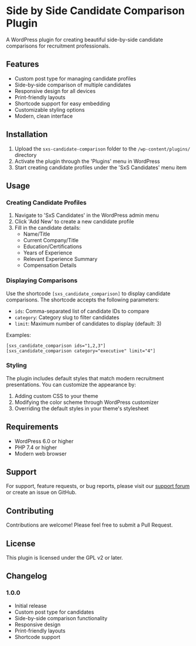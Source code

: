 # Side by Side Candidate Comparison Plugin

A WordPress plugin for creating beautiful side-by-side candidate comparisons for recruitment professionals.

## Features

- Custom post type for managing candidate profiles
- Side-by-side comparison of multiple candidates
- Responsive design for all devices
- Print-friendly layouts
- Shortcode support for easy embedding
- Customizable styling options
- Modern, clean interface

## Installation

1. Upload the `sxs-candidate-comparison` folder to the `/wp-content/plugins/` directory
2. Activate the plugin through the 'Plugins' menu in WordPress
3. Start creating candidate profiles under the 'SxS Candidates' menu item

## Usage

### Creating Candidate Profiles

1. Navigate to 'SxS Candidates' in the WordPress admin menu
2. Click 'Add New' to create a new candidate profile
3. Fill in the candidate details:
   - Name/Title
   - Current Company/Title
   - Education/Certifications
   - Years of Experience
   - Relevant Experience Summary
   - Compensation Details

### Displaying Comparisons

Use the shortcode `[sxs_candidate_comparison]` to display candidate comparisons. The shortcode accepts the following parameters:

- `ids`: Comma-separated list of candidate IDs to compare
- `category`: Category slug to filter candidates
- `limit`: Maximum number of candidates to display (default: 3)

Examples:

```
[sxs_candidate_comparison ids="1,2,3"]
[sxs_candidate_comparison category="executive" limit="4"]
```

### Styling

The plugin includes default styles that match modern recruitment presentations. You can customize the appearance by:

1. Adding custom CSS to your theme
2. Modifying the color scheme through WordPress customizer
3. Overriding the default styles in your theme's stylesheet

## Requirements

- WordPress 6.0 or higher
- PHP 7.4 or higher
- Modern web browser

## Support

For support, feature requests, or bug reports, please visit our [support forum](https://wordpress.org/support/plugin/sxs-candidate-comparison/) or create an issue on GitHub.

## Contributing

Contributions are welcome! Please feel free to submit a Pull Request.

## License

This plugin is licensed under the GPL v2 or later.

## Changelog

### 1.0.0
- Initial release
- Custom post type for candidates
- Side-by-side comparison functionality
- Responsive design
- Print-friendly layouts
- Shortcode support 